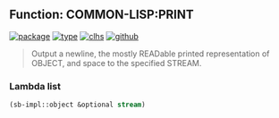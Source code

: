 ## Function: COMMON-LISP:PRINT
[![package](https://img.shields.io/badge/Package-COMMON--LISP-5f9ea0.svg?style=social&colorA=999999)](../) [![type](https://img.shields.io/badge/Type-Function-5f9ea0.svg?style=social&colorA=999999)](../#function) [![clhs](https://img.shields.io/badge/CLHS-PRINT-5f9ea0.svg?style=social&colorA=999999)](http://www.lispworks.com/documentation/HyperSpec/Body/f_wr_pr.htm) [![github](https://img.shields.io/badge/GitHub-View_the_source-5f9ea0.svg?style=social&colorA=999999&logo=github)](https://github.com/sbcl/sbcl/blob/master/src/code/print.lisp/) 

> Output a newline, the mostly READable printed representation of OBJECT, and
> space to the specified STREAM.

### Lambda list
```cl
(sb-impl::object &optional stream)
```
